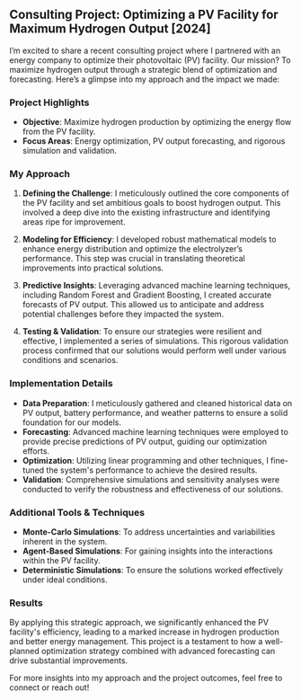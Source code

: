 ## Consulting Project: Optimizing a PV Facility for Maximum Hydrogen Output [2024]

I’m excited to share a recent consulting project where I partnered with an energy company to optimize their photovoltaic (PV) facility. Our mission? To maximize hydrogen output through a strategic blend of optimization and forecasting. Here’s a glimpse into my approach and the impact we made:

### **Project Highlights**

- **Objective**: Maximize hydrogen production by optimizing the energy flow from the PV facility.
- **Focus Areas**: Energy optimization, PV output forecasting, and rigorous simulation and validation.

### **My Approach**

1. **Defining the Challenge**: I meticulously outlined the core components of the PV facility and set ambitious goals to boost hydrogen output. This involved a deep dive into the existing infrastructure and identifying areas ripe for improvement.

2. **Modeling for Efficiency**: I developed robust mathematical models to enhance energy distribution and optimize the electrolyzer’s performance. This step was crucial in translating theoretical improvements into practical solutions.

3. **Predictive Insights**: Leveraging advanced machine learning techniques, including Random Forest and Gradient Boosting, I created accurate forecasts of PV output. This allowed us to anticipate and address potential challenges before they impacted the system.

4. **Testing & Validation**: To ensure our strategies were resilient and effective, I implemented a series of simulations. This rigorous validation process confirmed that our solutions would perform well under various conditions and scenarios.

### **Implementation Details**

- **Data Preparation**: I meticulously gathered and cleaned historical data on PV output, battery performance, and weather patterns to ensure a solid foundation for our models.
- **Forecasting**: Advanced machine learning techniques were employed to provide precise predictions of PV output, guiding our optimization efforts.
- **Optimization**: Utilizing linear programming and other techniques, I fine-tuned the system's performance to achieve the desired results.
- **Validation**: Comprehensive simulations and sensitivity analyses were conducted to verify the robustness and effectiveness of our solutions.

### **Additional Tools & Techniques**

- **Monte-Carlo Simulations**: To address uncertainties and variabilities inherent in the system.
- **Agent-Based Simulations**: For gaining insights into the interactions within the PV facility.
- **Deterministic Simulations**: To ensure the solutions worked effectively under ideal conditions.

### **Results**

By applying this strategic approach, we significantly enhanced the PV facility's efficiency, leading to a marked increase in hydrogen production and better energy management. This project is a testament to how a well-planned optimization strategy combined with advanced forecasting can drive substantial improvements.

For more insights into my approach and the project outcomes, feel free to connect or reach out!
